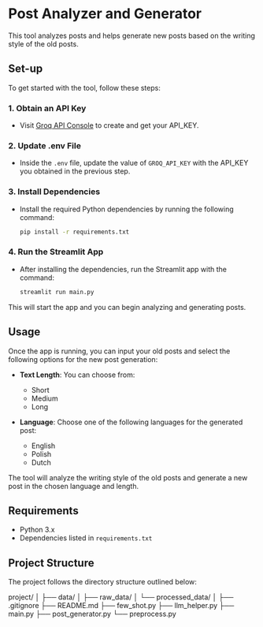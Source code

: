 
# Post Analyzer and Generator

This tool analyzes posts and helps generate new posts based on the writing style of the old posts.

## Set-up

To get started with the tool, follow these steps:

### 1. Obtain an API Key
- Visit [Groq API Console](https://console.groq.com/keys) to create and get your API_KEY.

### 2. Update .env File
- Inside the `.env` file, update the value of `GROQ_API_KEY` with the API_KEY you obtained in the previous step.

### 3. Install Dependencies
- Install the required Python dependencies by running the following command:
  ```bash
  pip install -r requirements.txt
  ```

### 4. Run the Streamlit App
- After installing the dependencies, run the Streamlit app with the command:
  ```bash
  streamlit run main.py
  ```

This will start the app and you can begin analyzing and generating posts.

## Usage

Once the app is running, you can input your old posts and select the following options for the new post generation:

- **Text Length**: You can choose from:
  - Short
  - Medium
  - Long

- **Language**: Choose one of the following languages for the generated post:
  - English
  - Polish
  - Dutch

The tool will analyze the writing style of the old posts and generate a new post in the chosen language and length.

## Requirements

- Python 3.x
- Dependencies listed in `requirements.txt`

## Project Structure

The project follows the directory structure outlined below:

project/
│
├── data/
│   ├── raw_data/
│   └── processed_data/
│
├── .gitignore
├── README.md
├── few_shot.py
├── llm_helper.py
├── main.py
├── post_generator.py
└── preprocess.py
